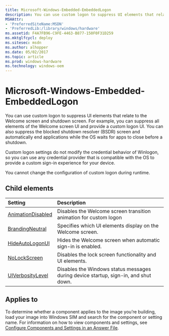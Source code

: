 ```yaml
---
title: Microsoft-Windows-Embedded-EmbeddedLogon
description: You can use custom logon to suppress UI elements that relate to the Welcome screen and shutdown screen.
MSHAttr:
- 'PreferredSiteName:MSDN'
- 'PreferredLib:/library/windows/hardware'
ms.assetid: F4A7FB96-C9FE-4463-B877-150F0F31D259
ms.mktglfcycl: deploy
ms.sitesec: msdn
ms.author: alhopper
ms.date: 05/02/2017
ms.topic: article
ms.prod: windows-hardware
ms.technology: windows-oem
---
```

# Microsoft-Windows-Embedded-EmbeddedLogon

You can use custom logon to suppress UI elements that relate to the Welcome screen and shutdown screen. For example, you can suppress all elements of the Welcome screen UI and provide a custom logon UI. You can also suppress the blocked shutdown resolver (BSDR) screen and automatically end applications while the OS waits for apps to close before a shutdown.

Custom logon settings do not modify the credential behavior of Winlogon, so you can use any credential provider that is compatible with the OS to provide a custom sign-in experience for your device.

You cannot change the configuration of custom logon during runtime.

## Child elements

| Setting                 | Description                                                                           |
|:------------------------|:--------------------------------------------------------------------------------------|
| [AnimationDisabled](microsoft-windows-embedded-embeddedlogon-animationdisabled.md) | Disables the Welcome screen transition animation for custom logon |
| [BrandingNeutral](microsoft-windows-embedded-embeddedlogon-brandingneutral.md) | Specifies which UI elements display on the Welcome screen. |
| [HideAutoLogonUI](microsoft-windows-embedded-embeddedlogon-hideautologonui.md) | Hides the Welcome screen when automatic sign-in is enabled. |
| [NoLockScreen](microsoft-windows-embedded-embeddedlogon-nolockscreen.md) | Disables the lock screen functionality and UI elements. |
| [UIVerbosityLevel](microsoft-windows-embedded-embeddedlogon-uiverbositylevel.md) | Disables the Windows status messages during device startup, sign-in, and shut down. |

## Applies to

To determine whether a component applies to the image you’re building, load your image into Windows SIM and search for the component or setting name. For information on how to view components and settings, see [Configure Components and Settings in an Answer File](https://docs.microsoft.com/en-us/windows-hardware/customize/desktop/wsim/configure-components-and-settings-in-an-answer-file).